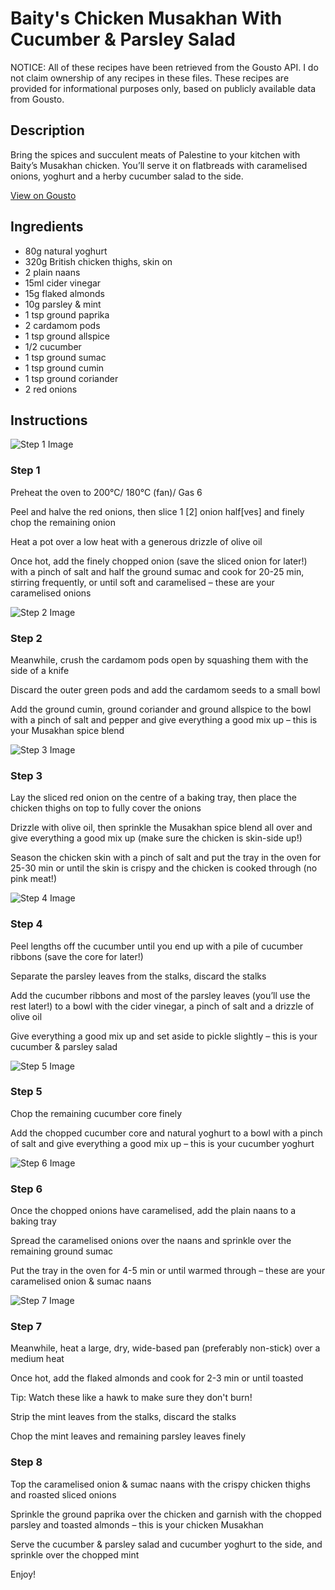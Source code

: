 # Baity's Chicken Musakhan With Cucumber & Parsley Salad

NOTICE: All of these recipes have been retrieved from the Gousto API. I do not claim ownership of any recipes in these files. These recipes are provided for informational purposes only, based on publicly available data from Gousto.

## Description

Bring the spices and succulent meats of Palestine to your kitchen with Baity’s Musakhan chicken. You’ll serve it on flatbreads with caramelised onions, yoghurt and a herby cucumber salad to the side.



[View on Gousto](https://www.gousto.co.uk/recipes/cookbook/baitys-chicken-musakhan-with-cucumber-parsley-salad)

## Ingredients

- 80g natural yoghurt
- 320g British chicken thighs, skin on
- 2 plain naans
- 15ml cider vinegar
- 15g flaked almonds
- 10g parsley & mint
- 1 tsp ground paprika
- 2 cardamom pods
- 1 tsp ground allspice
- 1/2 cucumber
- 1 tsp ground sumac
- 1 tsp ground cumin
- 1 tsp ground coriander
- 2 red onions

## Instructions

![Step 1 Image](https://production-media.gousto.co.uk/cms/recipe-step-image/step-1-1617186680105-x200.jpg)

### Step 1

Preheat the oven to 200°C/ 180°C (fan)/ Gas 6

Peel and halve the red onions, then slice 1<span class="text-danger"> [2]</span> onion half<span class="text-danger">[ves]</span> and finely chop the remaining onion

Heat a pot over a low heat with a generous drizzle of olive oil

Once hot, add the finely chopped onion (save the sliced onion for later!) with a pinch of salt and half the ground sumac and cook for 20-25 min, stirring frequently, or until soft and caramelised – these are your caramelised onions

![Step 2 Image](https://production-media.gousto.co.uk/cms/recipe-step-image/step-2-1617186774092-x200.jpg)

### Step 2

Meanwhile, crush the cardamom pods open by squashing them with the side of a knife

Discard the outer green pods and add the cardamom seeds to a small bowl

Add the ground cumin, ground coriander and ground allspice to the bowl with a pinch of salt and pepper and give everything a good mix up – this is your Musakhan spice blend

![Step 3 Image](https://production-media.gousto.co.uk/cms/recipe-step-image/step-3-1617186811701-x200.jpg)

### Step 3

Lay the sliced red onion on the centre of a baking tray, then place the chicken thighs on top to fully cover the onions

Drizzle with olive oil, then sprinkle the Musakhan spice blend all over and give everything a good mix up (make sure the chicken is skin-side up!)

Season the chicken skin with a pinch of salt and put the tray in the oven for 25-30 min or until the skin is crispy and the chicken is cooked through (no pink meat!)

![Step 4 Image](https://production-media.gousto.co.uk/cms/recipe-step-image/step-4-1617187027906-x200.jpg)

### Step 4

Peel lengths off the cucumber until you end up with a pile of cucumber ribbons (save the core for later!)

Separate the parsley leaves from the stalks, discard the stalks

Add the cucumber ribbons and most of the parsley leaves  (you’ll use the rest later!) to a bowl with the cider vinegar, a pinch of salt and a drizzle of olive oil

Give everything a good mix up and set aside to pickle slightly – this is your cucumber & parsley salad

![Step 5 Image](https://production-media.gousto.co.uk/cms/recipe-step-image/step-5-1617187160629-x200.jpg)

### Step 5

Chop the remaining cucumber core finely

Add the chopped cucumber core and natural yoghurt to a bowl with a pinch of salt and give everything a good mix up – this is your cucumber yoghurt

![Step 6 Image](https://production-media.gousto.co.uk/cms/recipe-step-image/step-6-1617187176121-x200.jpg)

### Step 6

Once the chopped onions have caramelised, add the plain naans to a baking tray

Spread the caramelised onions over the naans and sprinkle over the remaining ground sumac

Put the tray in the oven for 4-5 min or until warmed through – these are your caramelised onion & sumac naans

![Step 7 Image](https://production-media.gousto.co.uk/cms/recipe-step-image/step-7-1617187469716-x200.jpg)

### Step 7

Meanwhile, heat a large, dry, wide-based pan (preferably non-stick) over a medium heat

Once hot, add the flaked almonds and cook for 2-3 min or until toasted

Tip: Watch these like a hawk to make sure they don't burn!

Strip the mint leaves from the stalks, discard the stalks

Chop the mint leaves and remaining parsley leaves finely

### Step 8

Top the caramelised onion & sumac naans with the crispy chicken thighs and roasted sliced onions

Sprinkle the ground paprika over the chicken and garnish with the chopped parsley and toasted almonds – this is your chicken Musakhan

Serve the cucumber & parsley salad and cucumber yoghurt to the side, and sprinkle over the chopped mint

Enjoy!

